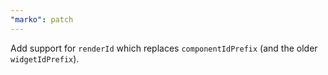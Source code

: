 ```yaml
---
"marko": patch
---
```


Add support for `renderId` which replaces `componentIdPrefix` (and the older `widgetIdPrefix`).
